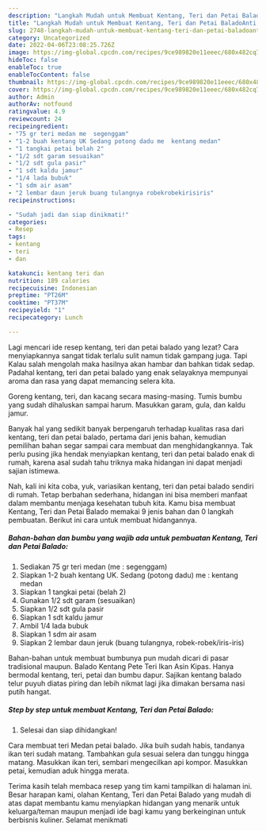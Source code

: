 ```yaml
---
description: "Langkah Mudah untuk Membuat Kentang, Teri dan Petai BaladoAnti Ribet"
title: "Langkah Mudah untuk Membuat Kentang, Teri dan Petai BaladoAnti Ribet"
slug: 2748-langkah-mudah-untuk-membuat-kentang-teri-dan-petai-baladoanti-ribet
category: Uncategorized
date: 2022-04-06T23:08:25.726Z
image: https://img-global.cpcdn.com/recipes/9ce989820e11eeec/680x482cq70/kentang-teri-dan-petai-balado-foto-resep-utama.jpg
hideToc: false
enableToc: true
enableTocContent: false
thumbnail: https://img-global.cpcdn.com/recipes/9ce989820e11eeec/680x482cq70/kentang-teri-dan-petai-balado-foto-resep-utama.jpg
cover: https://img-global.cpcdn.com/recipes/9ce989820e11eeec/680x482cq70/kentang-teri-dan-petai-balado-foto-resep-utama.jpg
author: Admin
authorAv: notfound
ratingvalue: 4.9
reviewcount: 24
recipeingredient:
- "75 gr teri medan me  segenggam"
- "1-2 buah kentang UK Sedang potong dadu me  kentang medan"
- "1 tangkai petai belah 2"
- "1/2 sdt garam sesuaikan"
- "1/2 sdt gula pasir"
- "1 sdt kaldu jamur"
- "1/4 lada bubuk"
- "1 sdm air asam"
- "2 lembar daun jeruk buang tulangnya robekrobekirisiris"
recipeinstructions:

- "Sudah jadi dan siap dinikmati!"
categories:
- Resep
tags:
- kentang
- teri
- dan

katakunci: kentang teri dan 
nutrition: 189 calories
recipecuisine: Indonesian
preptime: "PT26M"
cooktime: "PT37M"
recipeyield: "1"
recipecategory: Lunch

---
```



Lagi mencari ide resep kentang, teri dan petai balado yang lezat? Cara menyiapkannya sangat tidak terlalu sulit namun tidak gampang juga. Tapi Kalau salah mengolah maka hasilnya akan hambar dan bahkan tidak sedap. Padahal kentang, teri dan petai balado yang enak selayaknya mempunyai aroma dan rasa yang dapat memancing selera kita.


Goreng kentang, teri, dan kacang secara masing-masing. Tumis bumbu yang sudah dihaluskan sampai harum. Masukkan garam, gula, dan kaldu jamur.

Banyak hal yang sedikit banyak berpengaruh terhadap kualitas rasa dari kentang, teri dan petai balado, pertama dari jenis bahan, kemudian pemilihan bahan segar sampai cara membuat dan menghidangkannya. Tak perlu pusing jika hendak menyiapkan kentang, teri dan petai balado enak di rumah, karena asal sudah tahu triknya maka hidangan ini dapat menjadi sajian istimewa.


Nah, kali ini kita coba, yuk, variasikan kentang, teri dan petai balado sendiri di rumah. Tetap berbahan sederhana, hidangan ini bisa memberi manfaat dalam membantu menjaga kesehatan tubuh kita. Kamu bisa membuat Kentang, Teri dan Petai Balado memakai 9 jenis bahan dan 0 langkah pembuatan. Berikut ini cara untuk membuat hidangannya.

<!--inarticleads1-->

##### Bahan-bahan dan bumbu yang wajib ada untuk pembuatan Kentang, Teri dan Petai Balado:

1. Sediakan 75 gr teri medan (me : segenggam)
1. Siapkan 1-2 buah kentang UK. Sedang (potong dadu) me : kentang medan
1. Siapkan 1 tangkai petai (belah 2)
1. Gunakan 1/2 sdt garam (sesuaikan)
1. Siapkan 1/2 sdt gula pasir
1. Siapkan 1 sdt kaldu jamur
1. Ambil 1/4 lada bubuk
1. Siapkan 1 sdm air asam
1. Siapkan 2 lembar daun jeruk (buang tulangnya, robek-robek/iris-iris)


Bahan-bahan untuk membuat bumbunya pun mudah dicari di pasar tradisional maupun. Balado Kentang Pete Teri Ikan Asin Kipas. Hanya bermodal kentang, teri, petai dan bumbu dapur. Sajikan kentang balado telur puyuh diatas piring dan lebih nikmat lagi jika dimakan bersama nasi putih hangat. 

<!--inarticleads2-->

##### Step by step untuk membuat Kentang, Teri dan Petai Balado:


1. Selesai dan siap dihidangkan!

Cara membuat teri Medan petai balado. Jika buih sudah habis, tandanya ikan teri sudah matang. Tambahkan gula sesuai selera dan tunggu hingga matang. Masukkan ikan teri, sembari mengecilkan api kompor. Masukkan petai, kemudian aduk hingga merata. 

Terima kasih telah membaca resep yang tim kami tampilkan di halaman ini. Besar harapan kami, olahan Kentang, Teri dan Petai Balado yang mudah di atas dapat membantu kamu menyiapkan hidangan yang menarik untuk keluarga/teman maupun menjadi ide bagi kamu yang berkeinginan untuk berbisnis kuliner. Selamat menikmati
